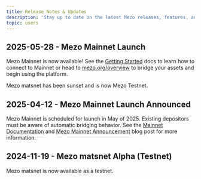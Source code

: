 ```yaml
---
title: Release Notes & Updates
description: 'Stay up to date on the latest Mezo releases, features, and improvements.'
topic: users
---
```


## 2025-05-28 - Mezo Mainnet Launch

Mezo Mainnet is now available! See the [Getting Started](https:/mezo.org/docs/users/getting-started/connect) docs to learn how to connect to Mainnet or head to [mezo.org/overview](https://mezo.org/overview) to bridge your assets and begin using the platform.

Mezo matsnet has been sunset and is now Mezo Testnet.

## 2025-04-12 - Mezo Mainnet Launch Announced

Mezo Mainnet is scheduled for launch in May of 2025. Existing depositors must be aware of automatic bridging behavior. See the [Mainnet Documentation](/docs/users/mainnet) and [Mezo Mainnet Announcement](https://blog.mezo.org/) blog post for more information.

## 2024-11-19 - Mezo matsnet Alpha (Testnet)

Mezo matsnet is now available as a testnet.
